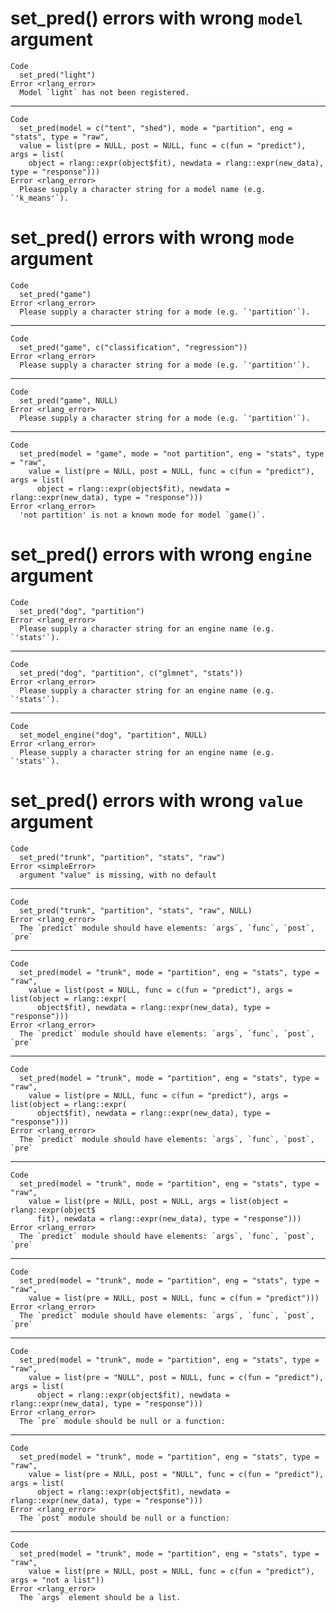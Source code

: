 # set_pred() errors with wrong `model` argument

    Code
      set_pred("light")
    Error <rlang_error>
      Model `light` has not been registered.

---

    Code
      set_pred(model = c("tent", "shed"), mode = "partition", eng = "stats", type = "raw",
      value = list(pre = NULL, post = NULL, func = c(fun = "predict"), args = list(
        object = rlang::expr(object$fit), newdata = rlang::expr(new_data), type = "response")))
    Error <rlang_error>
      Please supply a character string for a model name (e.g. `'k_means'`).

# set_pred() errors with wrong `mode` argument

    Code
      set_pred("game")
    Error <rlang_error>
      Please supply a character string for a mode (e.g. `'partition'`).

---

    Code
      set_pred("game", c("classification", "regression"))
    Error <rlang_error>
      Please supply a character string for a mode (e.g. `'partition'`).

---

    Code
      set_pred("game", NULL)
    Error <rlang_error>
      Please supply a character string for a mode (e.g. `'partition'`).

---

    Code
      set_pred(model = "game", mode = "not partition", eng = "stats", type = "raw",
        value = list(pre = NULL, post = NULL, func = c(fun = "predict"), args = list(
          object = rlang::expr(object$fit), newdata = rlang::expr(new_data), type = "response")))
    Error <rlang_error>
      'not partition' is not a known mode for model `game()`.

# set_pred() errors with wrong `engine` argument

    Code
      set_pred("dog", "partition")
    Error <rlang_error>
      Please supply a character string for an engine name (e.g. `'stats'`).

---

    Code
      set_pred("dog", "partition", c("glmnet", "stats"))
    Error <rlang_error>
      Please supply a character string for an engine name (e.g. `'stats'`).

---

    Code
      set_model_engine("dog", "partition", NULL)
    Error <rlang_error>
      Please supply a character string for an engine name (e.g. `'stats'`).

# set_pred() errors with wrong `value` argument

    Code
      set_pred("trunk", "partition", "stats", "raw")
    Error <simpleError>
      argument "value" is missing, with no default

---

    Code
      set_pred("trunk", "partition", "stats", "raw", NULL)
    Error <rlang_error>
      The `predict` module should have elements: `args`, `func`, `post`, `pre`

---

    Code
      set_pred(model = "trunk", mode = "partition", eng = "stats", type = "raw",
        value = list(post = NULL, func = c(fun = "predict"), args = list(object = rlang::expr(
          object$fit), newdata = rlang::expr(new_data), type = "response")))
    Error <rlang_error>
      The `predict` module should have elements: `args`, `func`, `post`, `pre`

---

    Code
      set_pred(model = "trunk", mode = "partition", eng = "stats", type = "raw",
        value = list(pre = NULL, func = c(fun = "predict"), args = list(object = rlang::expr(
          object$fit), newdata = rlang::expr(new_data), type = "response")))
    Error <rlang_error>
      The `predict` module should have elements: `args`, `func`, `post`, `pre`

---

    Code
      set_pred(model = "trunk", mode = "partition", eng = "stats", type = "raw",
        value = list(pre = NULL, post = NULL, args = list(object = rlang::expr(object$
          fit), newdata = rlang::expr(new_data), type = "response")))
    Error <rlang_error>
      The `predict` module should have elements: `args`, `func`, `post`, `pre`

---

    Code
      set_pred(model = "trunk", mode = "partition", eng = "stats", type = "raw",
        value = list(pre = NULL, post = NULL, func = c(fun = "predict")))
    Error <rlang_error>
      The `predict` module should have elements: `args`, `func`, `post`, `pre`

---

    Code
      set_pred(model = "trunk", mode = "partition", eng = "stats", type = "raw",
        value = list(pre = "NULL", post = NULL, func = c(fun = "predict"), args = list(
          object = rlang::expr(object$fit), newdata = rlang::expr(new_data), type = "response")))
    Error <rlang_error>
      The `pre` module should be null or a function: 

---

    Code
      set_pred(model = "trunk", mode = "partition", eng = "stats", type = "raw",
        value = list(pre = NULL, post = "NULL", func = c(fun = "predict"), args = list(
          object = rlang::expr(object$fit), newdata = rlang::expr(new_data), type = "response")))
    Error <rlang_error>
      The `post` module should be null or a function: 

---

    Code
      set_pred(model = "trunk", mode = "partition", eng = "stats", type = "raw",
        value = list(pre = NULL, post = NULL, func = c(fun = "predict"), args = "not a list"))
    Error <rlang_error>
      The `args` element should be a list.

